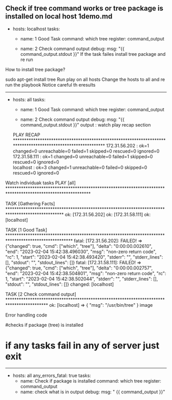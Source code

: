 Check if tree command works or tree package is installed on local host
1demo.md
---
- hosts: localhost
  tasks:
  - name: 1 Good Task
    command: which tree
    register: command_output

  - name: 2 Check command output
    debug:
      msg: "{{ command_output.stdout }}"
If the task failes install tree package and re run

How to install tree package?

  sudo apt-get install tree
Run play on all hosts
Change the hosts to all and re run the playbook Notice careful th eresults

  ---
- hosts: all
  tasks:
  - name: 1 Good Task
    command: which tree
    register: command_output

  - name: 2 Check command output
    debug:
      msg: "{{ command_output.stdout }}"
output : watch play recap section

  PLAY RECAP *************************************************************************************************************
172.31.56.202              : ok=1    changed=0    unreachable=0    failed=1    skipped=0    rescued=0    ignored=0   
172.31.58.111              : ok=1    changed=0    unreachable=0    failed=1    skipped=0    rescued=0    ignored=0   
localhost                  : ok=3    changed=1    unreachable=0    failed=0    skipped=0    rescued=0    ignored=0   

Watch individuak tasks
  PLAY [all] *************************************************************************************************************

TASK [Gathering Facts] *************************************************************************************************
ok: [172.31.56.202]
ok: [172.31.58.111]
ok: [localhost]

TASK [1 Good Task] *****************************************************************************************************
fatal: [172.31.56.202]: FAILED! => {"changed": true, "cmd": ["which", "tree"], "delta": "0:00:00.002610", "end": "2023-02-04 15:42:38.496030", "msg": "non-zero return code", "rc": 1, "start": "2023-02-04 15:42:38.493420", "stderr": "", "stderr_lines": [], "stdout": "", "stdout_lines": []}
fatal: [172.31.58.111]: FAILED! => {"changed": true, "cmd": ["which", "tree"], "delta": "0:00:00.002757", "end": "2023-02-04 15:42:38.504801", "msg": "non-zero return code", "rc": 1, "start": "2023-02-04 15:42:38.502044", "stderr": "", "stderr_lines": [], "stdout": "", "stdout_lines": []}
changed: [localhost]

TASK [2 Check command output] ******************************************************************************************
ok: [localhost] => {
    "msg": "/usr/bin/tree"
}
image

Error handling
code

#checks if  package (tree) is installed 
# if any tasks fail in any of server just exit 
---
- hosts: all 
  any_errors_fatal: true 
  tasks: 
  - name: Check if package is installed 
    command: which tree
    register: command_output
  - name: check what is in output 
    debug: 
      msg: " {{ command_output }}"
